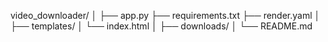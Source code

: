 video_downloader/
│
├── app.py
├── requirements.txt
├── render.yaml
│
├── templates/
│   └── index.html
│
├── downloads/
│
└── README.md